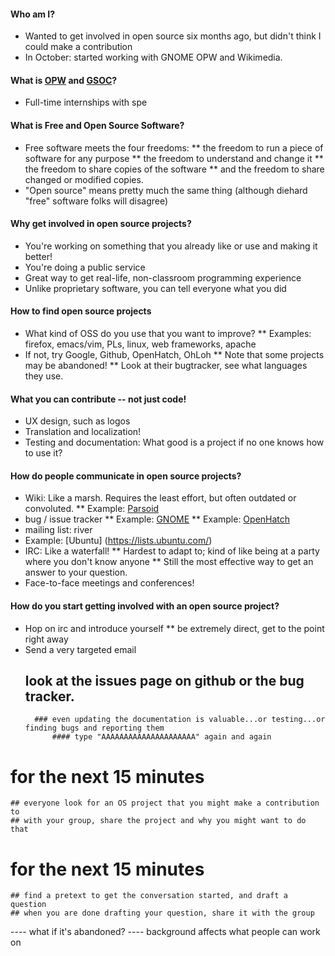 #### Who am I?
* Wanted to get involved in open source six months ago, but didn't think I could make a contribution
* In October: started working with GNOME OPW and Wikimedia.

#### What is [OPW](https://wiki.gnome.org/OutreachProgramForWomen) and [GSOC](http://www.mediawiki.org/wiki/Google_Summer_of_Code_2014)?
* Full-time internships with spe

#### What is Free and Open Source Software?
* Free software meets the four freedoms:
** the freedom to run a piece of software for any purpose
** the freedom to understand and change it
** the freedom to share copies of the software
** and the freedom to share changed or modified copies.
* "Open source" means pretty much the same thing (although diehard "free" software folks will disagree)

#### Why get involved in open source projects?
* You're working on something that you already like or use and making it better!
* You're doing a public service
* Great way to get real-life, non-classroom programming experience
* Unlike proprietary software, you can tell everyone what you did

#### How to find open source projects
* What kind of OSS do you use that you want to improve?
** Examples: firefox, emacs/vim, PLs, linux, web frameworks, apache
* If not, try Google, Github, OpenHatch, OhLoh
** Note that some projects may be abandoned!
** Look at their bugtracker, see what languages they use.

#### What you can contribute -- not just code!
* UX design, such as logos
* Translation and localization!
* Testing and documentation: What good is a project if no one knows how to use it? 

#### How do people communicate in open source projects?
* Wiki: Like a marsh. Requires the least effort, but often outdated or convoluted.
** Example: [Parsoid](www.mediawiki.org/wiki/Parsoid)
* bug / issue tracker
** Example: [GNOME](https://bugzilla.gnome.org/buglist.cgi?bug_status=UNCONFIRMED&bug_status=NEW&bug_status=ASSIGNED&bug_status=REOPENED&product=Gnumeric&query_format=advanced&order=bug_status%2Cpriority%2Cassigned_to%2Cbug_id&query_based_on=)
** Example: [OpenHatch](http://openhatch.org/bugs/)
* mailing list: river
* Example: [Ubuntu] (https://lists.ubuntu.com/)
* IRC: Like a waterfall!
** Hardest to adapt to; kind of like being at a party where you don't know anyone
** Still the most effective way to get an answer to your question.
* Face-to-face meetings and conferences!

#### How do you start getting involved with an open source project?
* Hop on irc and introduce yourself
** be extremely direct, get to the point right away
* Send a very targeted email
	## look at the issues page on github or the bug tracker. 
		### even updating the documentation is valuable...or testing...or finding bugs and reporting them
			#### type "AAAAAAAAAAAAAAAAAAAAA" again and again

# for the next 15 minutes
	## everyone look for an OS project that you might make a contribution to
	## with your group, share the project and why you might want to do that

# for the next 15 minutes
	## find a pretext to get the conversation started, and draft a question
	## when you are done drafting your question, share it with the group

---- what if it's abandoned?
---- background affects what people can work on
